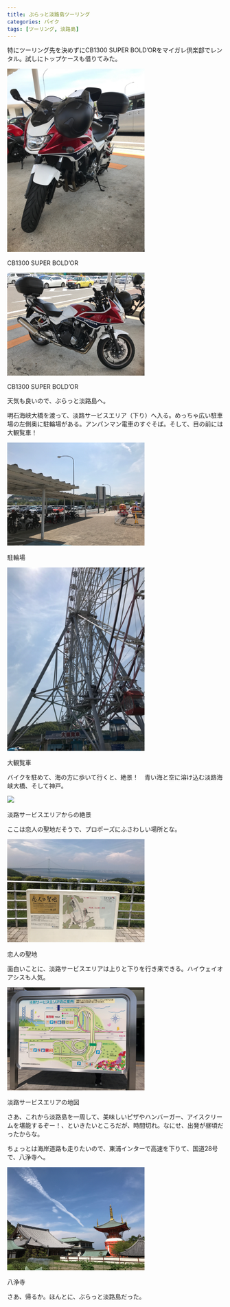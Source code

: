 ```yaml
---
title: ぶらっと淡路島ツーリング
categories: バイク
tags: [ツーリング, 淡路島]
---
```

特にツーリング先を決めずにCB1300 SUPER BOLD’ORをマイガレ倶楽部でレンタル。試しにトップケースも借りてみた。

<div class="post-img">
<a href="/assets/images/20170723a/IMG_1247.jpeg">
<img src="/assets/images/20170723a/IMG_1247.jpeg" width="320px">
</a>
<p>CB1300 SUPER BOLD’OR</p>
</div>

<div class="post-img">
<a href="/assets/images/20170723a/IMG_1260.jpeg">
<img src="/assets/images/20170723a/IMG_1260.jpeg" width="320px">
</a>
<p>CB1300 SUPER BOLD’OR</p>
</div>

天気も良いので、ぶらっと淡路島へ。

明石海峡大橋を渡って、淡路サービスエリア（下り）へ入る。めっちゃ広い駐車場の左側奥に駐輪場がある。アンパンマン電車のすぐそば。そして、目の前には大観覧車！

<div class="post-img">
<a href="/assets/images/20170723a/IMG_1253.jpeg">
<img src="/assets/images/20170723a/IMG_1253.jpeg" width="320px">
</a>
<p>駐輪場</p>
</div>

<div class="post-img">
<a href="/assets/images/20170723a/IMG_1251.jpeg">
<img src="/assets/images/20170723a/IMG_1251.jpeg" width="320px">
</a>
<p>大観覧車</p>
</div>

バイクを駐めて、海の方に歩いて行くと、絶景！　青い海と空に溶け込む淡路海峡大橋、そして神戸。

<div class="post-img">
<a href="/assets/images/20170723a/IMG_1257.jpeg">
<img src="/assets/images/20170723a/IMG_1257.jpeg" width="320px">
</a>
<p>淡路サービスエリアからの絶景</p>
</div>

ここは恋人の聖地だそうで、プロポーズにふさわしい場所とな。

<div class="post-img">
<a href="/assets/images/20170723a/IMG_1255.jpeg">
<img src="/assets/images/20170723a/IMG_1255.jpeg" width="320px">
</a>
<p>恋人の聖地</p>
</div>

面白いことに、淡路サービスエリアは上りと下りを行き来できる。ハイウェイオアシスも人気。

<div class="post-img">
<a href="/assets/images/20170723a/IMG_1259.jpeg">
<img src="/assets/images/20170723a/IMG_1259.jpeg" width="320px">
</a>
<p>淡路サービスエリアの地図</p>
</div>

さあ、これから淡路島を一周して、美味しいピザやハンバーガー、アイスクリームを堪能するぞー！、といきたいところだが、時間切れ。なにせ、出発が昼頃だったからな。

ちょっとは海岸道路も走りたいので、東浦インターで高速を下りて、国道28号で、八浄寺へ。

<div class="post-img">
<a href="/assets/images/20170723a/IMG_1267.jpeg">
<img src="/assets/images/20170723a/IMG_1267.jpeg" width="320px">
</a>
<p>八浄寺</p>
</div>

さあ、帰るか。ほんとに、ぶらっと淡路島だった。
